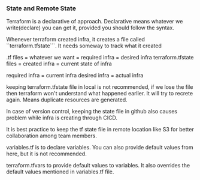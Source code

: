 ### State and Remote State
Terraform is a declarative of approach. Declarative means whatever we write(declare) you can get it, provided you should follow the syntax.

Whenever terraform created infra, it creates a file called ``terraform.tfstate```. It needs someway to track what it created

.tf files = whatever we want = required infra = desired infra
terraform.tfstate files = created infra = current state of infra

required infra = current infra
desired infra = actual infra

keeping terraform.tfstate file in local is not recommended, if we lose the file then terraform won't understand what happened earlier. It will try to recrete again. Means duplicate resources are generated.

In case of version control, keeping the state file in github also causes problem while infra is creating through CICD.

It is best practice to keep the tf state file in remote location like S3 for better collaboration among team members.

variables.tf is to declare variables. You can also provide default values from here, but it is not recommended.

terraform.tfvars to provide default values to variables. It also overrides the default values mentioned in variables.tf file.